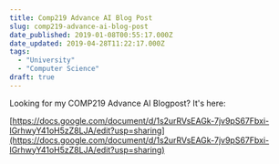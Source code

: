 ```yaml
---
title: Comp219 Advance AI Blog Post
slug: comp219-advance-ai-blog-post
date_published: 2019-01-08T00:55:17.000Z
date_updated: 2019-04-28T11:22:17.000Z
tags: 
  - "University"
  - "Computer Science"
draft: true
---
```


Looking for my COMP219 Advance AI Blogpost? It's here:

[https://docs.google.com/document/d/1s2urRVsEAGk-7jv9pS67Fbxi-lGrhwyY41oH5zZ8LJA/edit?usp=sharing](https://docs.google.com/document/d/1s2urRVsEAGk-7jv9pS67Fbxi-lGrhwyY41oH5zZ8LJA/edit?usp=sharing)

